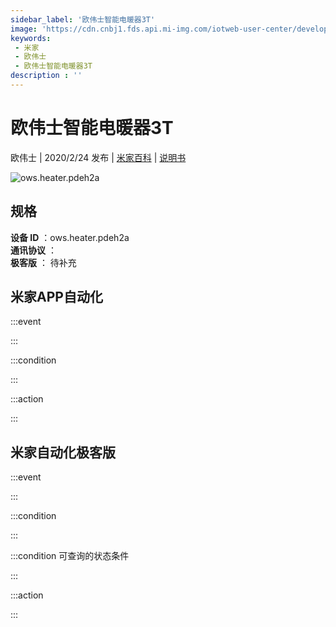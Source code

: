 ```yaml
---
sidebar_label: '欧伟士智能电暖器3T'
image: 'https://cdn.cnbj1.fds.api.mi-img.com/iotweb-user-center/developer_1678871036445C4BAlEmz.png?GalaxyAccessKeyId=AKVGLQWBOVIRQ3XLEW&Expires=9223372036854775807&Signature=YKtmho5PKnaIH2SK+QIHa+ZJG2E='
keywords: 
 - 米家
 - 欧伟士
 - 欧伟士智能电暖器3T
description : ''
---
```

# 欧伟士智能电暖器3T

欧伟士 | 2020/2/24 发布 | [米家百科](https://home.mi.com/webapp/content/baike/product/index.html?model=ows.heater.pdeh2a) | [说明书](https://home.mi.com/views/introduction.html?model=ows.heater.pdeh2a&region=cn)

![ows.heater.pdeh2a](https://cdn.cnbj1.fds.api.mi-img.com/iotweb-user-center/developer_1678871036445C4BAlEmz.png?GalaxyAccessKeyId=AKVGLQWBOVIRQ3XLEW&Expires=9223372036854775807&Signature=YKtmho5PKnaIH2SK+QIHa+ZJG2E=)

## 规格  
> 
**设备 ID** ：ows.heater.pdeh2a  
**通讯协议** ：  
**极客版**  ： 待补充 


## 米家APP自动化  

:::event  

:::

:::condition  

:::

:::action   

:::

## 米家自动化极客版  

:::event  

:::

:::condition  

:::

:::condition 可查询的状态条件  

:::

:::action  

:::

        

